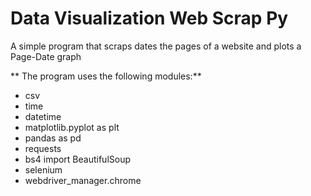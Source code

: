 # Data Visualization Web Scrap Py
 A simple program that scraps dates the pages of a website and plots a Page-Date graph
 
** The program uses the following modules:**
- csv
- time
- datetime
- matplotlib.pyplot as plt
- pandas as pd
- requests
- bs4 import BeautifulSoup
- selenium
- webdriver_manager.chrome
